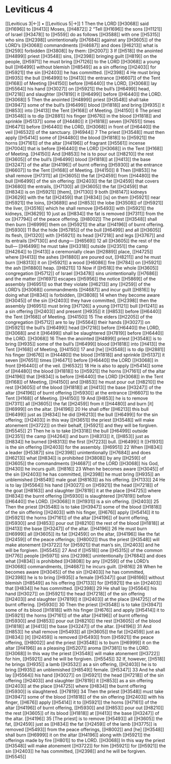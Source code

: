 # Leviticus 4
[[Leviticus 3|←]] • [[Leviticus 5|→]]
1 Then the LORD [[H3068]] said [[H1696]] to [[H413]] Moses, [[H4872]] 
2 “Tell [[H1696]] the sons [[H1121]] of Israel [[H3478]] to [[H559]] do as follows [[H3588]] with one [[H5315]] who sins [[H2398]] unintentionally [[H7684]] against any [[H3605]] of the LORD’s [[H3068]] commandments [[H4687]] and does [[H6213]] what is [[H259]] forbidden [[H3808]] by them: [[H2007]] 
3 If [[H518]] the anointed [[H4899]] priest [[H3548]] sins, [[H2398]] bringing guilt [[H819]] on the people, [[H5971]] he must bring [[H7126]] to the LORD [[H3068]] a young bull [[H6499]] without blemish [[H8549]] as a sin offering [[H2403]] for [[H5921]] the sin [[H2403]] he has committed. [[H2398]] 
4 He must bring [[H935]] the bull [[H6499]] to [[H413]] the entrance [[H6607]] of the Tent [[H168]] of Meeting [[H4150]] before [[H6440]] the LORD, [[H3068]] lay [[H5564]] his hand [[H3027]] on [[H5921]] the bull’s [[H6499]] head, [[H7218]] and slaughter [[H7819]] it [[H6499]] before [[H6440]] the LORD. [[H3068]] 
5 Then the anointed [[H4899]] priest [[H3548]] shall take [[H3947]] some of the bull’s [[H6499]] blood [[H1818]] and bring [[H935]] it [[H853]] into [[H413]] the Tent [[H168]] of Meeting. [[H4150]] 
6 The priest [[H3548]] is to dip [[H2881]] his finger [[H676]] in the blood [[H1818]] and sprinkle [[H5137]] some of [[H4480]] it [[H1818]] seven [[H7651]] times [[H6471]] before [[H6440]] the LORD, [[H3068]] in front of [[H6440]] the veil [[H6532]] of the sanctuary. [[H6944]] 
7 The priest [[H3548]] must then apply [[H5414]] some of [[H4480]] the blood [[H1818]] to [[H5921]] the horns [[H7161]] of the altar [[H4196]] of fragrant [[H5561]] incense [[H7004]] that is before [[H6440]] the LORD [[H3068]] in the Tent [[H168]] of Meeting. [[H4150]] And [[H853]] he is to pour out [[H8210]] the rest [[H3605]] of the bull’s [[H6499]] blood [[H1818]] at [[H413]] the base [[H3247]] of the altar [[H4196]] of burnt offering [[H5930]] at the entrance [[H6607]] to the Tent [[H168]] of Meeting. [[H4150]] 
8 Then [[H853]] he shall remove [[H7311]] all [[H3605]] the fat [[H2459]] from [[H4480]] the bull [[H6499]] of the sin offering: [[H2403]] the fat [[H2459]] that covers [[H3680]] the entrails, [[H7130]] all [[H3605]] the fat [[H2459]] that [[H834]] is on [[H5921]] [them], [[H7130]] 
9 both [[H8147]] kidneys [[H3629]] with the fat [[H2459]] that [[H834]] [is] on them [[H5921]] near [[H5921]] the loins, [[H3689]] and [[H853]] the lobe [[H3508]] of [[H5921]] the liver, [[H3516]] which he shall remove [[H5493]] with [[H5921]] the kidneys, [[H3629]] 
10 just as [[H834]] the fat is removed [[H7311]] from the ox [[H7794]] of the peace offering. [[H8002]] The priest [[H3548]] shall then burn [[H6999]] them on [[H5921]] the altar [[H4196]] of burnt offering. [[H5930]] 
11 But the hide [[H5785]] of the bull [[H6499]] and all [[H3605]] its flesh, [[H1320]] with [[H5921]] its head [[H7218]] and legs [[H3767]] and its entrails [[H7130]] and dung— [[H6569]] 
12 all [[H3605]] the rest of the bull— [[H6499]] he must take [[H3318]] outside [[H2351]] the camp [[H4264]] to [[H413]] a ceremonially clean [[H2889]] place, [[H4725]] where [[H413]] the ashes [[H1880]] are poured out, [[H8211]] and he must burn [[H8313]] it on [[H5921]] a wood [[H6086]] fire [[H784]] on [[H5921]] the ash [[H1880]] heap. [[H8211]] 
13 Now if [[H518]] the whole [[H3605]] congregation [[H5712]] of Israel [[H3478]] sins unintentionally [[H7686]] and the matter [[H1697]] escapes [[H5956]] the notice [[H5869]] of the assembly [[H6951]] so that they violate [[H6213]] any [[H259]] of the LORD’s [[H3068]] commandments [[H4687]] and incur guilt [[H816]] by doing what [[H834]] is forbidden, [[H3808]] 
14 when they become aware [[H3045]] of the sin [[H2403]] they have committed, [[H2398]] then the assembly [[H6951]] must bring [[H7126]] a young [[H1121]] bull [[H1241]] as a sin offering [[H2403]] and present [[H935]] it [[H853]] before [[H6440]] the Tent [[H168]] of Meeting. [[H4150]] 
15 The elders [[H2205]] of the congregation [[H5712]] are to lay [[H5564]] their hands [[H3027]] on [[H5921]] the bull’s [[H6499]] head [[H7218]] before [[H6440]] the LORD, [[H3068]] and it [[H6499]] shall be slaughtered [[H7819]] before [[H6440]] the LORD. [[H3068]] 
16 Then the anointed [[H4899]] priest [[H3548]] is to bring [[H935]] some of the bull’s [[H6499]] blood [[H1818]] into [[H413]] the Tent [[H168]] of Meeting, [[H4150]] 
17 and [he] [[H3548]] is to dip [[H2881]] his finger [[H676]] in [[H4480]] the blood [[H1818]] and sprinkle [[H5137]] it seven [[H7651]] times [[H6471]] before [[H6440]] the LORD [[H3068]] in front [[H6440]] of the veil. [[H6532]] 
18 He is also to apply [[H5414]] some of [[H4480]] the blood [[H1818]] to [[H5921]] the horns [[H7161]] of the altar [[H4196]] that [[H834]] is before [[H6440]] the LORD [[H3068]] in the Tent [[H168]] of Meeting, [[H4150]] and [[H853]] he must pour out [[H8210]] the rest [[H3605]] of the blood [[H1818]] at [[H413]] the base [[H3247]] of the altar [[H4196]] of burnt offering [[H5930]] at the entrance [[H6607]] to the Tent [[H168]] of Meeting. [[H4150]] 
19 And [[H853]] he is to remove [[H7311]] all [[H3605]] the fat [[H2459]] from it [[H4480]] and burn [it] [[H6999]] on the altar. [[H4196]] 
20 He shall offer [[H6213]] this bull [[H6499]] just as [[H834]] he did [[H6213]] the bull [[H6499]] for the sin offering; [[H2403]] in this way [[H3651]] the priest [[H3548]] will make atonement [[H3722]] on their behalf, [[H5921]] and they will be forgiven. [[H5545]] 
21 Then he is to take [[H3318]] the bull [[H6499]] outside [[H2351]] the camp [[H4264]] and burn [[H8313]] it, [[H853]] just as [[H834]] he burned [[H8313]] the first [[H7223]] bull. [[H6499]] It [[H1931]] is the sin offering [[H2403]] for the assembly. [[H6951]] 
22 When [[H834]] a leader [[H5387]] sins [[H2398]] unintentionally [[H7684]] and does [[H6213]] what [[H834]] is prohibited [[H3808]] by any [[H259]] of [[H3605]] the commandments [[H4687]] of the LORD [[H3068]] his God, [[H430]] he incurs guilt. [[H816]] 
23 When he becomes aware [[H3045]] of the sin [[H2403]] he has committed, [[H2398]] he must bring [[H935]] an unblemished [[H8549]] male goat [[H8163]] as his offering. [[H7133]] 
24 He is to lay [[H5564]] his hand [[H3027]] on [[H5921]] the head [[H7218]] of the goat [[H8163]] and slaughter [[H7819]] it at the place [[H4725]] where [[H834]] the burnt offering [[H5930]] is slaughtered [[H7819]] before [[H6440]] the LORD. [[H3068]] It [[H1931]] is a sin offering. [[H2403]] 
25 Then the priest [[H3548]] is to take [[H3947]] some of the blood [[H1818]] of the sin offering [[H2403]] with his finger, [[H676]] apply [[H5414]] it to [[H5921]] the horns [[H7161]] of the altar [[H4196]] of burnt offering, [[H5930]] and [[H853]] pour out [[H8210]] the rest of the blood [[H1818]] at [[H413]] the base [[H3247]] of the altar. [[H4196]] 
26 He must burn [[H6999]] all [[H3605]] its fat [[H2459]] on the altar, [[H4196]] like the fat [[H2459]] of the peace offerings; [[H8002]] thus the priest [[H3548]] will make atonement [[H3722]] for [[H5921]] that man’s sin, [[H2403]] and he will be forgiven. [[H5545]] 
27 And if [[H518]] one [[H5315]] of the common [[H776]] people [[H5971]] sins [[H2398]] unintentionally [[H7684]] and does what [[H834]] is prohibited [[H3808]] by any [[H259]] of the LORD’s [[H3068]] commandments, [[H4687]] he incurs guilt. [[H816]] 
28 When he becomes aware [[H3045]] of the sin [[H2403]] he has committed, [[H2398]] he is to bring [[H935]] a female [[H5347]] goat [[H8166]] without blemish [[H8549]] as his offering [[H7133]] for [[H5921]] the sin [[H2403]] that [[H834]] he has committed. [[H2398]] 
29 He shall lay [[H5564]] his hand [[H3027]] on [[H5921]] the head [[H7218]] of the sin offering [[H2403]] and slaughter [[H7819]] it [[H2403]] at the place [[H4725]] of the burnt offering. [[H5930]] 
30 Then the priest [[H3548]] is to take [[H3947]] some of its blood [[H1818]] with his finger [[H676]] and apply [[H5414]] it to [[H5921]] the horns [[H7161]] of the altar [[H4196]] of burnt offering [[H5930]] and [[H853]] pour out [[H8210]] the rest [[H3605]] of the blood [[H1818]] at [[H413]] the base [[H3247]] of the altar. [[H4196]] 
31 And [[H853]] he shall remove [[H5493]] all [[H3605]] the fat [[H2459]] just as [[H834]] [it] [[H2459]] is removed [[H5493]] from [[H5921]] the peace offering, [[H8002]] and the priest [[H3548]] is to burn [[H6999]] it on the altar [[H4196]] as a pleasing [[H5207]] aroma [[H7381]] to the LORD. [[H3068]] In this way the priest [[H3548]] will make atonement [[H3722]] for him, [[H5921]] and he will be forgiven. [[H5545]] 
32 If, however, [[H518]] he brings [[H935]] a lamb [[H3532]] as a sin offering, [[H2403]] he is to bring [[H935]] an unblemished [[H8549]] female. [[H5347]] 
33 And he shall lay [[H5564]] his hand [[H3027]] on [[H5921]] the head [[H7218]] of the sin offering [[H2403]] and slaughter [[H7819]] it [[H853]] as a sin offering [[H2403]] at the place [[H4725]] where [[H834]] the burnt offering [[H5930]] is slaughtered. [[H7819]] 
34 Then the priest [[H3548]] must take [[H3947]] some of the blood [[H1818]] of the sin offering [[H2403]] with his finger, [[H676]] apply [[H5414]] it to [[H5921]] the horns [[H7161]] of the altar [[H4196]] of burnt offering, [[H5930]] and [[H853]] pour out [[H8210]] the rest [[H3605]] of its blood [[H1818]] at [[H413]] the base [[H3247]] of the altar. [[H4196]] 
35 [The priest] is to remove [[H5493]] all [[H3605]] the fat, [[H2459]] just as [[H834]] the fat [[H2459]] of the lamb [[H3775]] is removed [[H5493]] from the peace offerings, [[H8002]] and [he] [[H3548]] shall burn [[H6999]] it on the altar [[H4196]] along with [[H5921]] the offerings made by fire [[H801]] to the LORD. [[H3068]] In this way the priest [[H3548]] will make atonement [[H3722]] for him [[H5921]] for [[H5921]] the sin [[H2403]] he has committed, [[H2398]] and he will be forgiven. [[H5545]] 
